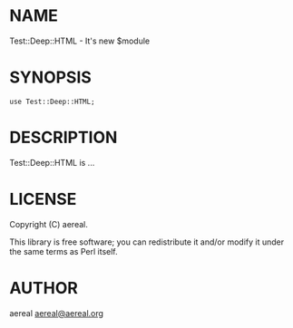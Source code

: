 # NAME

Test::Deep::HTML - It's new $module

# SYNOPSIS

    use Test::Deep::HTML;

# DESCRIPTION

Test::Deep::HTML is ...

# LICENSE

Copyright (C) aereal.

This library is free software; you can redistribute it and/or modify
it under the same terms as Perl itself.

# AUTHOR

aereal <aereal@aereal.org>
